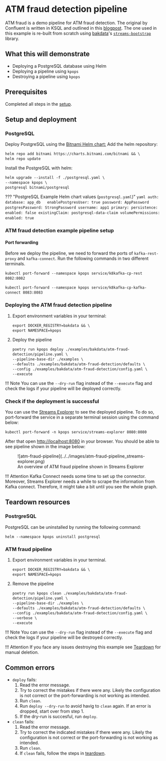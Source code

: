 # ATM fraud detection pipeline

ATM fraud is a demo pipeline for ATM fraud detection. 
The original by Confluent is written in KSQL 
and outlined in this [blogpost](https://www.confluent.io/blog/atm-fraud-detection-apache-kafka-ksql/). 
The one used in this example is re-built from scratch using [bakdata](https://bakdata.com/)'s 
[`streams-bootstrap`](https://github.com/bakdata/streams-bootstrap) library.

## What this will demonstrate

- Deploying a PostgreSQL database using Helm
- Deploying a pipeline using `kpops`
- Destroying a pipeline using `kpops`

## Prerequisites

Completed all steps in the [setup](/user/getting-started/setup).

## Setup and deployment

### PostgreSQL

Deploy PostgreSQL using the [Bitnami Helm chart:](https://artifacthub.io/packages/helm/bitnami/postgresql)
Add the helm repository:
```shell
helm repo add bitnami https://charts.bitnami.com/bitnami && \
helm repo update
```

Install the PostgreSQL with helm:
```shell
helm upgrade --install -f ./postgresql.yaml \
--namespace kpops \
postgresql bitnami/postgresql
```

??? "PostgreSQL Example Helm chart values (`postgresql.yaml`)"
    ```yaml
    auth:
      database: app_db  
      enablePostgresUser: true
      password: AppPassword
      postgresPassword: StrongPassword
      username: app1
    primary:
      persistence:
        enabled: false
        existingClaim: postgresql-data-claim
    volumePermissions:
      enabled: true
    ```

### ATM fraud detection example pipeline setup

#### Port forwarding

Before we deploy the pipeline, we need to forward the ports of `kafka-rest-proxy` and `kafka-connect`. 
Run the following commands in two different terminals.

```shell
kubectl port-forward --namespace kpops service/k8kafka-cp-rest 8082:8082
```

```shell
kubectl port-forward --namespace kpops service/k8kafka-cp-kafka-connect 8083:8083
```

### Deploying the ATM fraud detection pipeline

1. Export environment variables in your terminal:

    ```shell
    export DOCKER_REGISTRY=bakdata && \
    export NAMESPACE=kpops
    ```

2. Deploy the pipeline

    ```shell
    poetry run kpops deploy ./examples/bakdata/atm-fraud-detection/pipeline.yaml \
    --pipeline-base-dir ./examples \
    --defaults ./examples/bakdata/atm-fraud-detection/defaults \
    --config ./examples/bakdata/atm-fraud-detection/config.yaml \
    --execute
    ```
   
!!! Note
    You can use the `--dry-run` flag instead of the `--execute` flag and check the logs if your pipeline will be
    deployed correctly.

### Check if the deployment is successful

You can use the [Streams Explorer](https://github.com/bakdata/streams-explorer) to see the deployed pipeline. 
To do so, port-forward the service in a separate terminal session using the command below:

```shell
kubectl port-forward -n kpops service/streams-explorer 8080:8080
```
After that open [http://localhost:8080](http://localhost:8080) in your browser. 
You should be able to see pipeline shown in the image below:

<figure markdown>
  ![atm-fraud-pipeline](../../images/atm-fraud-pipeline_streams-explorer.png)
  <figcaption>An overview of ATM fraud pipeline shown in Streams Explorer</figcaption>
</figure>

!!! Attention
    Kafka Connect needs some time to set up the connector. 
    Moreover, Streams Explorer needs a while to scrape the information from Kafka connect.
    Therefore, it might take a bit until you see the whole graph.

## Teardown resources

### PostrgreSQL

PostgreSQL can be uninstalled by running the following command:

```shell
helm --namespace kpops uninstall postgresql
```

### ATM fraud pipeline

1. Export environment variables in your terminal.

    ```shell
    export DOCKER_REGISTRY=bakdata && \
    export NAMESPACE=kpops
    ```

2. Remove the pipeline

    ```shell
    poetry run kpops clean ./examples/bakdata/atm-fraud-detection/pipeline.yaml \
    --pipeline-base-dir ./examples \
    --defaults ./examples/bakdata/atm-fraud-detection/defaults \
    --config ./examples/bakdata/atm-fraud-detection/config.yaml \
    --verbose \
    --execute
    ```
!!! Note
    You can use the `--dry-run` flag instead of the `--execute` flag and check the logs if your pipeline will be
    destroyed correctly.

!!! Attention
    If you face any issues destroying this example see [Teardown](/user/getting-started/teardown) for manual deletion.

## Common errors

- `deploy` fails:
    1. Read the error message.
    2. Try to correct the mistakes if there were any. Likely the configuration is not correct or the port-forwarding is not working as intended.
    3. Run `clean`.
    4. Run `deploy --dry-run` to avoid havig to `clean` again. If an error is dropped, start over from step 1.
    5. If the dry-run is succesful, run `deploy`.
- `clean` fails:
    1. Read the error message.
    2. Try to correct the indicated mistakes if there were any. Likely the configuration is not correct or the port-forwarding is not working as intended.
    3. Run `clean`.
    4. If `clean` fails, follow the steps in [teardown](/user/getting-started/teardown).
